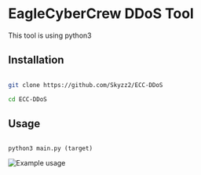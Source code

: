 # EagleCyberCrew DDoS Tool 

This tool is using python3

## Installation

```bash

git clone https://github.com/Skyzz2/ECC-DDoS

cd ECC-DDoS

```

## Usage

```

python3 main.py (target)

```

![Example usage](https://i.imgur.com/lLdC5m6.png "Example usage")
